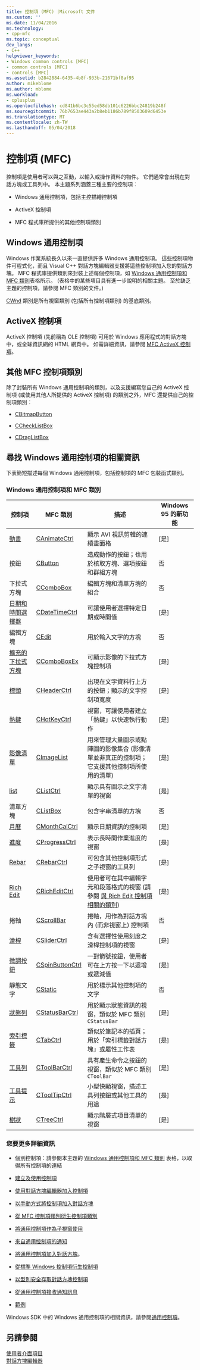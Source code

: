 ```yaml
---
title: 控制項 (MFC) |Microsoft 文件
ms.custom: ''
ms.date: 11/04/2016
ms.technology:
- cpp-mfc
ms.topic: conceptual
dev_langs:
- C++
helpviewer_keywords:
- Windows common controls [MFC]
- common controls [MFC]
- controls [MFC]
ms.assetid: b2842884-6435-4b8f-933b-21671bf8af95
author: mikeblome
ms.author: mblome
ms.workload:
- cplusplus
ms.openlocfilehash: cd841b6bc3c55ed58db101c6226bbc24819b248f
ms.sourcegitcommit: 76b7653ae443a2b8eb1186b789f8503609d6453e
ms.translationtype: MT
ms.contentlocale: zh-TW
ms.lasthandoff: 05/04/2018
---
```

# <a name="controls-mfc"></a>控制項 (MFC)
控制項是使用者可以與之互動，以輸入或操作資料的物件。 它們通常會出現在對話方塊或工具列中。 本主題系列涵蓋三種主要的控制項︰  
  
-   Windows 通用控制項，包括主控描繪控制項  
  
-   ActiveX 控制項  
  
-   MFC 程式庫所提供的其他控制項類別  
  
## <a name="windows-common-controls"></a>Windows 通用控制項  
 Windows 作業系統長久以來一直提供許多 Windows 通用控制項。 這些控制項物件可程式化，而且 Visual C++ 對話方塊編輯器支援將這些控制項加入您的對話方塊。 MFC 程式庫提供類別來封裝上述每個控制項，如 [Windows 通用控制項和 MFC 類別](#_core_windows_common_controls_and_mfc_classes)表格所示。 (表格中的某些項目具有進一步說明的相關主題。 至於缺乏主題的控制項，請參閱 MFC 類別的文件。)  
  
 [CWnd](../mfc/reference/cwnd-class.md) 類別是所有視窗類別 (包括所有控制項類別) 的基底類別。 
  
## <a name="activex-controls"></a>ActiveX 控制項  
 ActiveX 控制項 (先前稱為 OLE 控制項) 可用於 Windows 應用程式的對話方塊中，或全球資訊網的 HTML 網頁中。 如需詳細資訊，請參閱 [MFC ActiveX 控制項](../mfc/mfc-activex-controls.md)。  
  
## <a name="other-mfc-control-classes"></a>其他 MFC 控制項類別  
 除了封裝所有 Windows 通用控制項的類別，以及支援編寫您自己的 ActiveX 控制項 (或使用其他人所提供的 ActiveX 控制項) 的類別之外，MFC 還提供自己的控制項類別︰  
  
-   [CBitmapButton](../mfc/reference/cbitmapbutton-class.md)  
  
-   [CCheckListBox](../mfc/reference/cchecklistbox-class.md)  
  
-   [CDragListBox](../mfc/reference/cdraglistbox-class.md)  
  
##  <a name="_core_finding_information_about_windows_common_controls"></a> 尋找 Windows 通用控制項的相關資訊  
 下表簡短描述每個 Windows 通用控制項，包括控制項的 MFC 包裝函式類別。  
  
### <a name="_core_windows_common_controls_and_mfc_classes"></a>  Windows 通用控制項和 MFC 類別  
  
|控制項|MFC 類別|描述|Windows 95 的新功能|  
|-------------|---------------|-----------------|------------------------|  
|[動畫](../mfc/using-canimatectrl.md)|[CAnimateCtrl](../mfc/reference/canimatectrl-class.md)|顯示 AVI 視訊剪輯的連續畫面格|[是]|  
|按鈕|[CButton](../mfc/reference/cbutton-class.md)|造成動作的按鈕；也用於核取方塊、選項按鈕和群組方塊|否|  
|下拉式方塊|[CComboBox](../mfc/reference/ccombobox-class.md)|編輯方塊和清單方塊的組合|否|  
|[日期和時間選擇器](../mfc/using-cdatetimectrl.md)|[CDateTimeCtrl](../mfc/reference/cdatetimectrl-class.md)|可讓使用者選擇特定日期或時間值|[是]|  
|編輯方塊|[CEdit](../mfc/reference/cedit-class.md)|用於輸入文字的方塊|否|  
|[擴充的下拉式方塊](../mfc/using-ccomboboxex.md)|[CComboBoxEx](../mfc/reference/ccomboboxex-class.md)|可顯示影像的下拉式方塊控制項|[是]|  
|[標頭](../mfc/using-cheaderctrl.md)|[CHeaderCtrl](../mfc/reference/cheaderctrl-class.md)|出現在文字資料行上方的按鈕；顯示的文字控制項寬度|[是]|  
|[熱鍵](../mfc/using-chotkeyctrl.md)|[CHotKeyCtrl](../mfc/reference/chotkeyctrl-class.md)|視窗，可讓使用者建立「熱鍵」以快速執行動作|[是]|  
|[影像清單](../mfc/using-cimagelist.md)|[CImageList](../mfc/reference/cimagelist-class.md)|用來管理大量圖示或點陣圖的影像集合 (影像清單並非真正的控制項；它支援其他控制項所使用的清單)|[是]|  
|[list](../mfc/using-clistctrl.md)|[CListCtrl](../mfc/reference/clistctrl-class.md)|顯示具有圖示之文字清單的視窗|[是]|  
|清單方塊|[CListBox](../mfc/reference/clistbox-class.md)|包含字串清單的方塊|否|  
|[月曆](../mfc/using-cmonthcalctrl.md)|[CMonthCalCtrl](../mfc/reference/cmonthcalctrl-class.md)|顯示日期資訊的控制項|[是]|  
|[進度](../mfc/using-cprogressctrl.md)|[CProgressCtrl](../mfc/reference/cprogressctrl-class.md)|表示長時間作業進度的視窗|[是]|  
|[Rebar](../mfc/using-crebarctrl.md)|[CRebarCtrl](../mfc/reference/crebarctrl-class.md)|可包含其他控制項形式之子視窗的工具列|[是]|  
|[Rich Edit](../mfc/using-cricheditctrl.md)|[CRichEditCtrl](../mfc/reference/cricheditctrl-class.md)|使用者可在其中編輯字元和段落格式的視窗 (請參閱 [與 Rich Edit 控制項相關的類別](../mfc/classes-related-to-rich-edit-controls.md))|[是]|  
|捲軸|[CScrollBar](../mfc/reference/cscrollbar-class.md)|捲軸，用作為對話方塊內 (而非視窗上) 控制項|否|  
|[滑桿](../mfc/using-csliderctrl.md)|[CSliderCtrl](../mfc/reference/csliderctrl-class.md)|含有選擇性使用刻度之滑桿控制項的視窗|[是]|  
|[微調按鈕](../mfc/using-cspinbuttonctrl.md)|[CSpinButtonCtrl](../mfc/reference/cspinbuttonctrl-class.md)|一對箭號按鈕，使用者可在上方按一下以遞增或遞減值|[是]|  
|靜態文字|[CStatic](../mfc/reference/cstatic-class.md)|用於標示其他控制項的文字|否|  
|[狀態列](../mfc/using-cstatusbarctrl.md)|[CStatusBarCtrl](../mfc/reference/cstatusbarctrl-class.md)|用於顯示狀態資訊的視窗，類似於 MFC 類別 `CStatusBar`|[是]|  
|[索引標籤](../mfc/using-ctabctrl.md)|[CTabCtrl](../mfc/reference/ctabctrl-class.md)|類似於筆記本的插頁；用於「索引標籤對話方塊」或屬性工作表|[是]|  
|[工具列](../mfc/using-ctoolbarctrl.md)|[CToolBarCtrl](../mfc/reference/ctoolbarctrl-class.md)|具有產生命令之按鈕的視窗，類似於 MFC 類別 `CToolBar`|[是]|  
|[工具提示](../mfc/using-ctooltipctrl.md)|[CToolTipCtrl](../mfc/reference/ctooltipctrl-class.md)|小型快顯視窗，描述工具列按鈕或其他工具的用途|[是]|  
|[樹狀](../mfc/using-ctreectrl.md)|[CTreeCtrl](../mfc/reference/ctreectrl-class.md)|顯示階層式項目清單的視窗|[是]|  
  
### <a name="what-do-you-want-to-know-more-about"></a>您要更多詳細資訊  
  
-   個別控制項︰請參閱本主題的 [Windows 通用控制項和 MFC 類別](#_core_windows_common_controls_and_mfc_classes) 表格，以取得所有控制項的連結  
  
-   [建立及使用控制項](../mfc/making-and-using-controls.md)  
  
-   [使用對話方塊編輯器加入控制項](../mfc/using-the-dialog-editor-to-add-controls.md)  
  
-   [以手動方式將控制項加入對話方塊](../mfc/adding-controls-by-hand.md)  
  
-   [從 MFC 控制項類別衍生控制項類別](../mfc/deriving-controls-from-a-standard-control.md)  
  
-   [將通用控制項作為子視窗使用](../mfc/using-a-common-control-as-a-child-window.md)  
  
-   [來自通用控制項的通知](../mfc/receiving-notification-from-common-controls.md)  
  
-   [將通用控制項加入對話方塊](../mfc/using-common-controls-in-a-dialog-box.md)。  
  
-   [從標準 Windows 控制項衍生控制項](../mfc/deriving-controls-from-a-standard-control.md)  
  
-   [以型別安全存取對話方塊控制項](../mfc/type-safe-access-to-controls-in-a-dialog-box.md)  
  
-   [從通用控制項接收通知訊息](../mfc/receiving-notification-from-common-controls.md)  
  
-   [範例](../mfc/common-control-sample-list.md)  
  
 Windows SDK 中的 Windows 通用控制項的相關資訊，請參閱[通用控制項](http://msdn.microsoft.com/library/windows/desktop/bb775493)。  
  
## <a name="see-also"></a>另請參閱  
 [使用者介面項目](../mfc/user-interface-elements-mfc.md)   
 [對話方塊編輯器](../windows/dialog-editor.md)

